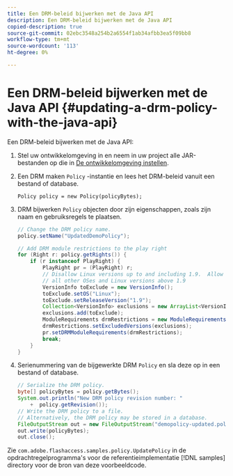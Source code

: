 ```yaml
---
title: Een DRM-beleid bijwerken met de Java API
description: Een DRM-beleid bijwerken met de Java API
copied-description: true
source-git-commit: 02ebc3548a254b2a6554f1ab34afbb3ea5f09bb8
workflow-type: tm+mt
source-wordcount: '113'
ht-degree: 0%

---
```


# Een DRM-beleid bijwerken met de Java API {#updating-a-drm-policy-with-the-java-api}

Een DRM-beleid bijwerken met de Java API:

1. Stel uw ontwikkelomgeving in en neem in uw project alle JAR-bestanden op die in [De ontwikkelomgeving instellen](../../protecting-content/setting-up-the-sdk/setup-dev-env.md).
1. Een DRM maken `Policy` -instantie en lees het DRM-beleid vanuit een bestand of database.

   ```
   Policy policy = new Policy(policyBytes);
   ```

1. DRM bijwerken `Policy` objecten door zijn eigenschappen, zoals zijn naam en gebruiksregels te plaatsen.

   ```java
   // Change the DRM policy name.  
   policy.setName("UpdatedDemoPolicy");  
   
   // Add DRM module restrictions to the play right  
   for (Right r: policy.getRights()) {  
       if (r instanceof PlayRight) {  
           PlayRight pr = (PlayRight) r;  
           // Disallow Linux versions up to and including 1.9.  Allow  
           // all other OSes and Linux versions above 1.9  
           VersionInfo toExclude = new VersionInfo();  
           toExclude.setOS("Linux");  
           toExclude.setReleaseVersion("1.9");  
           Collection<VersionInfo> exclusions = new ArrayList<VersionInfo>();  
           exclusions.add(toExclude);  
           ModuleRequirements drmRestrictions = new ModuleRequirements();  
           drmRestrictions.setExcludedVersions(exclusions);  
           pr.setDRMModuleRequirements(drmRestrictions);  
           break;  
       }  
   }
   ```

1. Serienummering van de bijgewerkte DRM `Policy` en sla deze op in een bestand of database.

   ```java
   // Serialize the DRM policy.  
   byte[] policyBytes = policy.getBytes();  
   System.out.println("New DRM policy revision number: "  
       +  policy.getRevision());      
   // Write the DRM policy to a file.   
   // Alternatively, the DRM policy may be stored in a database.  
   FileOutputStream out = new FileOutputStream("demopolicy-updated.pol");  
   out.write(policyBytes);  
   out.close();
   ```

Zie `com.adobe.flashaccess.samples.policy.UpdatePolicy` in de opdrachtregelprogramma&#39;s voor de referentieimplementatie [!DNL samples] directory voor de bron van deze voorbeeldcode.
